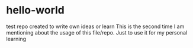 # hello-world
test repo created to write own ideas or learn
This is the second time I am mentioning about the usage of this file/repo. Just to use it for my personal learning
